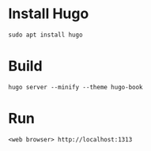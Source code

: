 # Install Hugo

```
sudo apt install hugo
```

# Build

```
hugo server --minify --theme hugo-book
```

# Run

```
<web browser> http://localhost:1313
```
